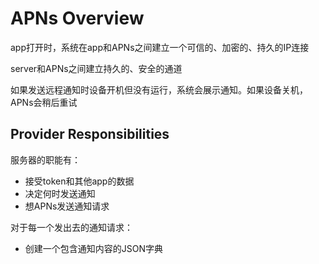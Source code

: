 # APNs Overview

app打开时，系统在app和APNs之间建立一个可信的、加密的、持久的IP连接

server和APNs之间建立持久的、安全的通道

如果发送远程通知时设备开机但没有运行，系统会展示通知。如果设备关机，APNs会稍后重试

## Provider Responsibilities

服务器的职能有：

* 接受token和其他app的数据
* 决定何时发送通知
* 想APNs发送通知请求

对于每一个发出去的通知请求：

* 创建一个包含通知内容的JSON字典



